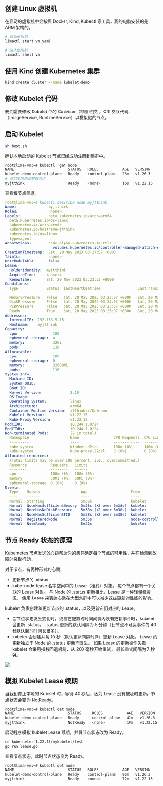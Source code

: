 ## 创建 Linux 虚拟机

在启动的虚拟机中会按照 Docker, Kind, Kubectl 等工具，我的电脑安装的是 ARM 架构的。

```bash
# 启动虚拟机
limactl start vm.yaml

# 进入虚拟机
limactl shell vm 
```

## 使用 Kind 创建 Kubernetes 集群

```bash
kind create cluster --name kubelet-demo
```

## 修改 Kubelet 代码

我们需要修改 Kubelet 中的 Cadvisor（容器监控），CRI 交互代码（ImageService, RuntimeService）以模拟假的节点。

## 启动 Kubelet

```bash
sh boot.sh
```

确认本地启动的 Kubelet 节点已经成功注册到集群中。

```bash
root@lima-vm:~# kubectl  get node
NAME                         STATUS   ROLES           AGE   VERSION
kubelet-demo-control-plane   Ready    control-plane   23m   v1.26.3
# 我们本地启动的假节点
myjtthink                    Ready    <none>          16s   v1.22.15
```

查看假节点信息。

```yaml
root@lima-vm:~# kubectl describe node myjtthink
Name:               myjtthink
Roles:              <none>
Labels:             beta.kubernetes.io/arch=arm64
  beta.kubernetes.io/os=linux
  kubernetes.io/arch=arm64
  kubernetes.io/hostname=jtthink
  kubernetes.io/os=linux
  type=agent
Annotations:        node.alpha.kubernetes.io/ttl: 0
                      volumes.kubernetes.io/controller-managed-attach-detach: true
CreationTimestamp:  Sat, 20 May 2023 03:17:57 +0000
Taints:             <none>
Unschedulable:      false
Lease:
  HolderIdentity:  myjtthink
  AcquireTime:     <unset>
  RenewTime:       Sat, 20 May 2023 03:23:33 +0000
Conditions:
  Type             Status  LastHeartbeatTime                 LastTransitionTime                Reason                       Message
  ----             ------  -----------------                 ------------------                ------                       -------
  MemoryPressure   False   Sat, 20 May 2023 03:23:07 +0000   Sat, 20 May 2023 03:17:57 +0000   KubeletHasSufficientMemory   kubelet has sufficient memory available
  DiskPressure     False   Sat, 20 May 2023 03:23:07 +0000   Sat, 20 May 2023 03:17:57 +0000   KubeletHasNoDiskPressure     kubelet has no disk pressure
  PIDPressure      False   Sat, 20 May 2023 03:23:07 +0000   Sat, 20 May 2023 03:17:57 +0000   KubeletHasSufficientPID      kubelet has sufficient PID available
  Ready            True    Sat, 20 May 2023 03:23:07 +0000   Sat, 20 May 2023 03:18:07 +0000   KubeletReady                 kubelet is posting ready status. AppArmor enabled
Addresses:
  InternalIP:  192.168.5.15
  Hostname:    myjtthink
Capacity:
  cpu:                100
  ephemeral-storage:  0
  memory:             32Gi
  pods:               110
Allocatable:
  cpu:                100
  ephemeral-storage:  0
  memory:             32668Mi
  pods:               110
System Info:
  Machine ID:
  System UUID:
  Boot ID:
  Kernel Version:             3.10
  OS Image:
  Operating System:           linux
  Architecture:               arm64
  Container Runtime Version:  jtthink://Unknown
  Kubelet Version:            v1.22.15
  Kube-Proxy Version:         v1.22.15
PodCIDR:                      10.244.1.0/24
PodCIDRs:                     10.244.1.0/24
Non-terminated Pods:          (2 in total)
  Namespace                   Name                CPU Requests  CPU Limits  Memory Requests  Memory Limits  Age
  ---------                   ----                ------------  ----------  ---------------  -------------  ---
  kube-system                 kindnet-d2tcq       100m (0%)     100m (0%)   50Mi (0%)        50Mi (0%)      5m38s
  kube-system                 kube-proxy-27ckl    0 (0%)        0 (0%)      0 (0%)           0 (0%)         5m38s
Allocated resources:
  (Total limits may be over 100 percent, i.e., overcommitted.)
  Resource           Requests   Limits
  --------           --------   ------
  cpu                100m (0%)  100m (0%)
  memory             50Mi (0%)  50Mi (0%)
  ephemeral-storage  0 (0%)     0 (0%)
Events:
  Type    Reason                   Age                    From             Message
  ----    ------                   ----                   ----             -------
  Normal  Starting                 5m38s                  kubelet          Starting kubelet.
  Normal  NodeHasSufficientMemory  5m38s (x2 over 5m38s)  kubelet          Node myjtthink status is now: NodeHasSufficientMemory
  Normal  NodeHasNoDiskPressure    5m38s (x2 over 5m38s)  kubelet          Node myjtthink status is now: NodeHasNoDiskPressure
  Normal  NodeHasSufficientPID     5m38s (x2 over 5m38s)  kubelet          Node myjtthink status is now: NodeHasSufficientPID
  Normal  RegisteredNode           5m35s                  node-controller  Node myjtthink event: Registered Node myjtthink in Controller
  Normal  NodeReady                5m28s                  kubelet          Node myjtthink status is now: NodeReady
```

## 节点 Ready 状态的原理

Kubernetes 节点发送的心跳帮助你的集群确定每个节点的可用性，并在检测到故障时采取行动。

对于节点，有两种形式的心跳:
- 更新节点的 .status
- kube-node-lease 名字空间中的 Lease（租约）对象。 每个节点都有一个关联的 Lease 对象。
与 Node 的 .status 更新相比，Lease 是一种轻量级资源。 使用 Lease 来表达心跳在大型集群中可以减少这些更新对性能的影响。

kubelet 负责创建和更新节点的 .status，以及更新它们对应的 Lease。
- 当节点状态发生变化时，或者在配置的时间间隔内没有更新事件时，kubelet 会更新 .status。 .status 更新的默认间隔为 5 分钟（比节点不可达事件的 40 秒默认超时时间长很多）。
- kubelet 会创建并每 10 秒（默认更新间隔时间）更新 Lease 对象。 Lease 的更新独立于 Node 的 .status 更新而发生。 如果 Lease 的更新操作失败，kubelet 会采用指数回退机制，从 200 毫秒开始重试， 最长重试间隔为 7 秒钟。

![](https://chengzw258.oss-cn-beijing.aliyuncs.com/Article/20230520113851.png)


## 模拟 Kubelet Lease 续期

当我们停止本地的 Kubelet 时，等待 40 秒后，因为 Lease 没有被及时更新，节点状态会变为 NotReady。

```bash
root@lima-vm:~# kubectl get node
NAME                         STATUS     ROLES           AGE   VERSION
kubelet-demo-control-plane   Ready      control-plane   42m   v1.26.3
myjtthink                    NotReady   <none>          19m   v1.22.15
```

启动程序模拟 Kubelet Lease 续期，并将节点状态改为 Ready。

```bash
cd kubernetes-1.22.15/mykubelet/test
go run lease.go
```

查看节点状态，此时节点状态变为 Ready。

```bash
root@lima-vm:~# kubectl get node
NAME                         STATUS   ROLES           AGE   VERSION
kubelet-demo-control-plane   Ready    control-plane   96m   v1.26.3
myjtthink                    Ready    <none>          72m   v1.22.15
```